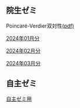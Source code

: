 [](モース理論[(pdf)](morse-th/morse-th.pdf))

[](層理論まとめノート[(pdf)](shv/shv.pdf))

[](帰納圏について[(pdf:2023年8月分)](monthly-category/2023-08-abst.pdf))

[](続・帰納圏について[(pdf:2023年12月分)](monthly-category/2023-12.pdf))

[](準アーベル圏について[(pdf)](quasi-abel/quasi-abel.pdf))
[](位相空間まとめノート[(pdf)](topo/topo.pdf))
[](ツェルナー和訳[(pdf)](zerner/zerner1971.pdf))

[](KS82和訳[(pdf)](KS82-ja/KS82-ja.pdf))


## 院生ゼミ

Poincaré-Verdier双対性[(pdf)](grad-seminar/PV-duality.pdf)


[2024年01月分](grad-notes/2024-01.md)

[2024年02月分](grad-notes/2024-02.md)

[2024年03月分](grad-notes/2024-03.md)

## 自主ゼミ

[自主ゼミ用](seminar.md)

